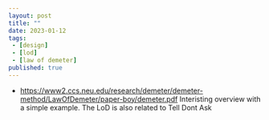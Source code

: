 ```yaml
---
layout: post
title: ""
date: 2023-01-12
tags:
 - [design]
 - [lod]
 - [law of demeter]
published: true
---
```



- https://www2.ccs.neu.edu/research/demeter/demeter-method/LawOfDemeter/paper-boy/demeter.pdf
Interisting overview with a simple example. The LoD is also related to Tell Dont Ask

